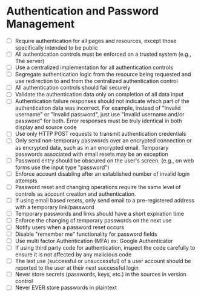 # Authentication and Password Management



- [ ] Require authentication for all pages and resources, except those specifically intended to be public
- [ ] All authentication controls must be enforced on a trusted system (e.g., The server)
- [ ] Use a centralized implementation for all authentication controls
- [ ] Segregate authentication logic from the resource being requested and use redirection to and from the
centralized authentication control
- [ ] All authentication controls should fail securely
- [ ] Validate the authentication data only on completion of all data input
- [ ] Authentication failure responses should not indicate which part of the authentication data was
incorrect. For example, instead of "Invalid username" or "Invalid password", just use "Invalid
username and/or password" for both. Error responses must be truly identical in both display and
source code
- [ ] Use only HTTP POST requests to transmit authentication credentials
- [ ] Only send non-temporary passwords over an encrypted connection or as encrypted data, such as in an
encrypted email. Temporary passwords associated with email resets may be an exception
- [ ] Password entry should be obscured on the user's screen. (e.g., on web forms use the input type
"password")
- [ ] Enforce account disabling after an established number of invalid login attempts
- [ ] Password reset and changing operations require the same level of controls as account creation and
authentication.
- [ ] If using email based resets, only send email to a pre-registered address with a temporary
link/password
- [ ] Temporary passwords and links should have a short expiration time
- [ ] Enforce the changing of temporary passwords on the next use
- [ ] Notify users when a password reset occurs
- [ ] Disable "remember me" functionality for password fields
- [ ] Use multi factor Authentication (MFA) ex: Google Authenticator
- [ ] If using third party code for authentication, inspect the code carefully to ensure it is not affected by
any malicious code
- [ ] The last use (successful or unsuccessful) of a user account should be reported to the user at their next
successful login
- [ ]  Never store secrets (passwords, keys, etc.) in the sources in version control
- [ ] Never EVER store passwords in plaintext
